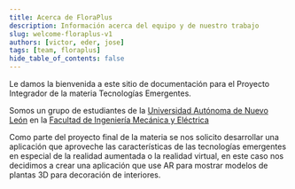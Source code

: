 ```yaml
---
title: Acerca de FloraPlus
description: Información acerca del equipo y de nuestro trabajo
slug: welcome-floraplus-v1
authors: [victor, eder, jose]
tags: [team, floraplus]
hide_table_of_contents: false
---
```


Le damos la bienvenida a este sitio de documentación para el Proyecto Integrador de la materia Tecnologías Emergentes.

<!-- truncate -->

Somos un grupo de estudiantes de la [Universidad Autónoma de Nuevo León](https://www.uanl.mx/) en la [Facultad de Ingeniería Mecánica y Eléctrica](https://www.fime.uanl.mx/)

Como parte del proyecto final de la materia se nos solicito desarrollar una aplicación que aproveche las características de las tecnologías emergentes en especial de la realidad aumentada o la realidad virtual, en este caso nos decidimos a crear una aplicación que use AR para mostrar modelos de plantas 3D para decoración de interiores.